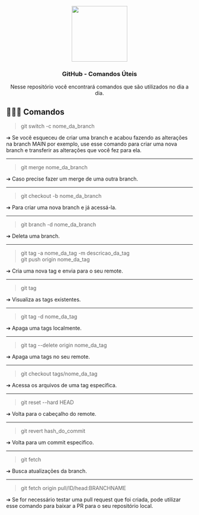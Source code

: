 <p align="center">
 
<img src="https://www.nicepng.com/png/full/52-520535_free-files-github-github-icon-png-white.png" width="150">
<h3 align="center">GitHub - Comandos Úteis</h3>

<p align="center">Nesse repositório você encontrará comandos que são utilizados no dia a dia.</p>
</p>

## 👨🏿‍💻 Comandos

> git switch -c nome_da_branch

 ➔ Se você esqueceu de criar uma branch e acabou fazendo as alterações na branch MAIN por exemplo, use esse comando para criar uma nova branch e transferir as alterações que você fez para ela.
<hr>

> git merge nome_da_branch

 ➔ Caso precise fazer um merge de uma outra branch.
 
<hr>

> git checkout -b nome_da_branch

 ➔ Para criar uma nova branch e já acessá-la.
 
<hr>

> git branch -d nome_da_branch

 ➔ Deleta uma branch.

<hr>

> git tag -a nome_da_tag -m descricao_da_tag <br>
> git push origin nome_da_tag

 ➔ Cria uma nova tag e envia para o seu remote.
 
<hr>

> git tag

 ➔ Visualiza as tags existentes.
 
<hr>

> git tag -d nome_da_tag

 ➔ Apaga uma tags localmente.
 
 <hr>
 
 > git tag --delete origin nome_da_tag

 ➔ Apaga uma tags no seu remote.
 
 <hr>
 
 > git checkout tags/nome_da_tag

 ➔ Acessa os arquivos de uma tag especifica.
 
<hr>
 
 > git reset --hard HEAD   

 ➔ Volta para o cabeçalho do remote.
 
<hr>
 
 > git revert hash_do_commit

 ➔ Volta para um commit especifico.
 
 <hr>
 
 > git fetch

 ➔ Busca atualizações da branch.
 
 <hr>
 
 > git fetch origin pull/ID/head:BRANCHNAME

➔ Se for necessário testar uma pull request que foi criada, pode utilizar esse comando para baixar a PR para o seu repositório local.
